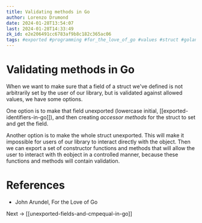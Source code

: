 ```yaml
---
title: Validating methods in Go
author: Lorenzo Drumond
date: 2024-01-28T13:54:07
last: 2024-01-28T14:33:49
zk_id: e2e206491cc6783af9b8c182c365ac06
tags: #exported #programming #for_the_love_of_go #values #struct #golang #variables #methods #validation #accessor #unexported
---
```



# Validating methods in Go
When we want to make sure that a field of a struct we've defined is not arbitrarily set by the user of our library, but is validated against allowed values, we have some options.

One option is to make that field unexported (lowercase initial, [[exported-identifiers-in-go]]), and then creating _accessor methods_ for the struct to set and get the field.

Another option is to make the whole struct unexported. This will make it impossible for users of our library to interact directly with the object. Then we can export a set of constructor functions and methods that will allow the user to interact with th eobject in a controlled manner, because these functions and methods will contain validation.

# References
- John Arundel, For the Love of Go

Next -> [[unexported-fields-and-cmpequal-in-go]]
